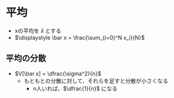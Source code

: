 # 平均

- xの平均を $\bar x$ とする
- $\displaystyle \bar x = \frac{\sum_{i=0}^N x_i}{N}$

## 平均の分散
- $V[\bar x] = \dfrac{\sigma^2}{n}$
  - もともとの分散に対して、それらを足すと分散が小さくなる
    - n人いれば、$\dfrac{1}{n}$ になる
